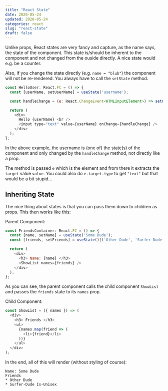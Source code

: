 ```yaml
---
title: "React State"
date: 2020-05-24
updated: 2020-05-24
categories: react
slug: "react-state"
draft: false
---
```


Unlike props, React states are very fancy and capture, as the name says, the state of the component. This state is/should be inherent to the component and not changed from the ouside directly. A nice state would e.g. be a counter.

Also, if you change the state directly (e.g. `name = "blub"`) the component will not be re-rendered. You always have to call the `setState` method.

```js
const HelloUser: React.FC = () => {
  const [userName, setUserName] = useState('username');

  const handleChange = (e: React.ChangeEvent<HTMLInputElement>) => setUserName(e.target.value);

  return (
    <div>
      Hello {userName} <br />
      <input type="text" value={userName} onChange={handleChange} />
    </div>
  );
};
```

In the above example, the username is (one of) the state(s) of the component and only changed by the `handleChange` method, not directly like a prop.

The method is passed `e` which is the element and from there it extracts the `target` value `value`. You could also do `e.target.type` to get `"text"` but that would be a bit stupid...

## Inheriting State

The nice thing about states is that you can pass them down to children as props. This then works like this:

Parent Component:

```js
const FriendsContainer: React.FC = () => {
  const [name, setName] = useState('Some Dude');
  const [friends, setFriends] = useState()[('Other Dude', 'Surfer-Dude Is-Unisex')];

  return (
    <div>
      <h3> Name: {name} </h3>
      <ShowList names={friends} />
    </div>
  );
};
```

As you can see, the parent component calls the child component `ShowList` and passes the `friends` state to its `names` prop.

Child Component:

```js
const ShowList = ({ names }) => (
  <div>
    <h3> Friends </h3>
    <ul>
      {names.map(friend => (
        <li>{friend}</li>
      ))}
    </ul>
  </div>
);
```

In the end, all of this will render (without styling of course):

```
Name: Some Dude
Friends
* Other Dude
* Surfer-Dude Is-Unisex
```
